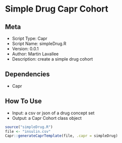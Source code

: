 # Simple Drug Capr Cohort

## Meta

-  Script Type: Capr
-  Script Name: simpleDrug.R
-  Version: 0.0.1
-  Author: Martin Lavallee
-  Description: create a simple drug cohort

## Dependencies

-  Capr

## How To Use

- Input: a csv or json of a drug concept set
- Output: a Capr Cohort class object

``` r
source("simpleDrug.R")
file <- "insulin.csv"
Capr::generateCaprTemplate(file, .capr = simpleDrug)
```